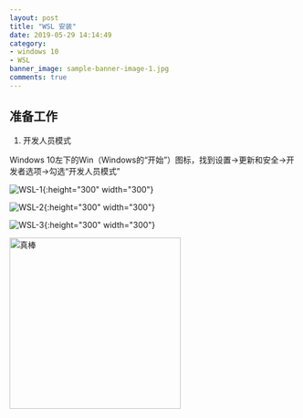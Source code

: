 ```yaml
---
layout: post
title: "WSL 安装"
date: 2019-05-29 14:14:49
category:
- windows 10
- WSL
banner_image: sample-banner-image-1.jpg
comments: true
---
```


## 准备工作

1. 开发人员模式

Windows 10左下的Win（Windows的“开始”）图标，找到设置->更新和安全->开发者选项->勾选“开发人员模式”

![WSL-1](https://wangd-unique.github.io/_images/WSL/WSL-1.png?v8){:height="300" width="300"}

![WSL-2](https://wangd-unique.github.io/_images/WSL/WSL-2.png?v8){:height="300" width="300"}

![WSL-3](https://wangd-unique.github.io/_images/WSL/WSL-3.png?v8){:height="300" width="300"}

<img style="width:300px;height:300px" src="https://wangd-unique.github.io/_images/WSL/WSL-3.png?v8" alt="真棒" align=center />
